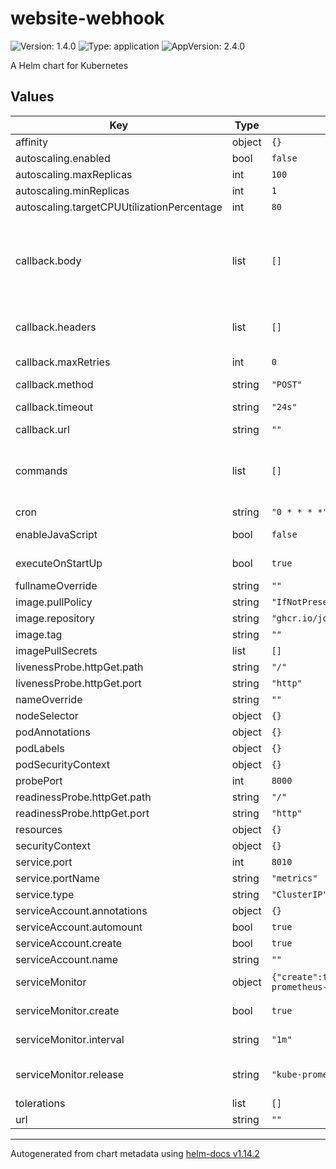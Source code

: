# website-webhook

![Version: 1.4.0](https://img.shields.io/badge/Version-1.4.0-informational?style=flat-square) ![Type: application](https://img.shields.io/badge/Type-application-informational?style=flat-square) ![AppVersion: 2.4.0](https://img.shields.io/badge/AppVersion-2.4.0-informational?style=flat-square)

A Helm chart for Kubernetes

## Values

| Key | Type | Default | Description |
|-----|------|---------|-------------|
| affinity | object | `{}` |  |
| autoscaling.enabled | bool | `false` |  |
| autoscaling.maxReplicas | int | `100` |  |
| autoscaling.minReplicas | int | `1` |  |
| autoscaling.targetCPUUtilizationPercentage | int | `80` |  |
| callback.body | list | `[]` | definition of the json body for the callback example: - name: "description"   value: "The value on page <<url>> changed from '<<commands.changedState.old>>' to '<<commands.changedState.new>>'" |
| callback.headers | list | `[]` | headers for the callback example: - name: Content-Type   value: application/json |
| callback.maxRetries | int | `0` | maximum number of retries for the callback, default is 0 |
| callback.method | string | `"POST"` | method for the callback |
| callback.timeout | string | `"24s"` | timeout for the callback, default is 24 seconds |
| callback.url | string | `""` | url for the callback |
| commands | list | `[]` | commands for the webhook example: - kind: "triggerCallbackOnChangedState"   name: "changedState"   xpath: "//td[@id='p0']/text()" |
| cron | string | `"0 * * * *"` | cron expression for scheduling of job |
| enableJavaScript | bool | `false` | defines if javascript should be executed during the run |
| executeOnStartUp | bool | `true` | if set to true, the function will be executed on startup |
| fullnameOverride | string | `""` |  |
| image.pullPolicy | string | `"IfNotPresent"` |  |
| image.repository | string | `"ghcr.io/jo-hoe/website-webhook"` |  |
| image.tag | string | `""` |  |
| imagePullSecrets | list | `[]` |  |
| livenessProbe.httpGet.path | string | `"/"` |  |
| livenessProbe.httpGet.port | string | `"http"` |  |
| nameOverride | string | `""` |  |
| nodeSelector | object | `{}` |  |
| podAnnotations | object | `{}` |  |
| podLabels | object | `{}` |  |
| podSecurityContext | object | `{}` |  |
| probePort | int | `8000` |  |
| readinessProbe.httpGet.path | string | `"/"` |  |
| readinessProbe.httpGet.port | string | `"http"` |  |
| resources | object | `{}` |  |
| securityContext | object | `{}` |  |
| service.port | int | `8010` |  |
| service.portName | string | `"metrics"` |  |
| service.type | string | `"ClusterIP"` |  |
| serviceAccount.annotations | object | `{}` |  |
| serviceAccount.automount | bool | `true` |  |
| serviceAccount.create | bool | `true` |  |
| serviceAccount.name | string | `""` |  |
| serviceMonitor | object | `{"create":true,"interval":"1m","release":"kube-prometheus-stack"}` | The following describes the configuration of the service monitor |
| serviceMonitor.create | bool | `true` | Whether to create a service monitor for the service |
| serviceMonitor.interval | string | `"1m"` | The interval at which the metrics will be scraped |
| serviceMonitor.release | string | `"kube-prometheus-stack"` | Name of the prometheus release label. Should equal the release name of the according prometheus. |
| tolerations | list | `[]` |  |
| url | string | `""` |  |

----------------------------------------------
Autogenerated from chart metadata using [helm-docs v1.14.2](https://github.com/norwoodj/helm-docs/releases/v1.14.2)
